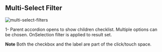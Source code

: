 ## Multi-Select Filter

![multi-select-filters](../assets/img/search/multi-select.png)

1- Parent accordion opens to show children checklist. Multiple options can be chosen. OnSelection filter is applied to result set.

**Note** Both the checkbox and the label are part of the click/touch space.
